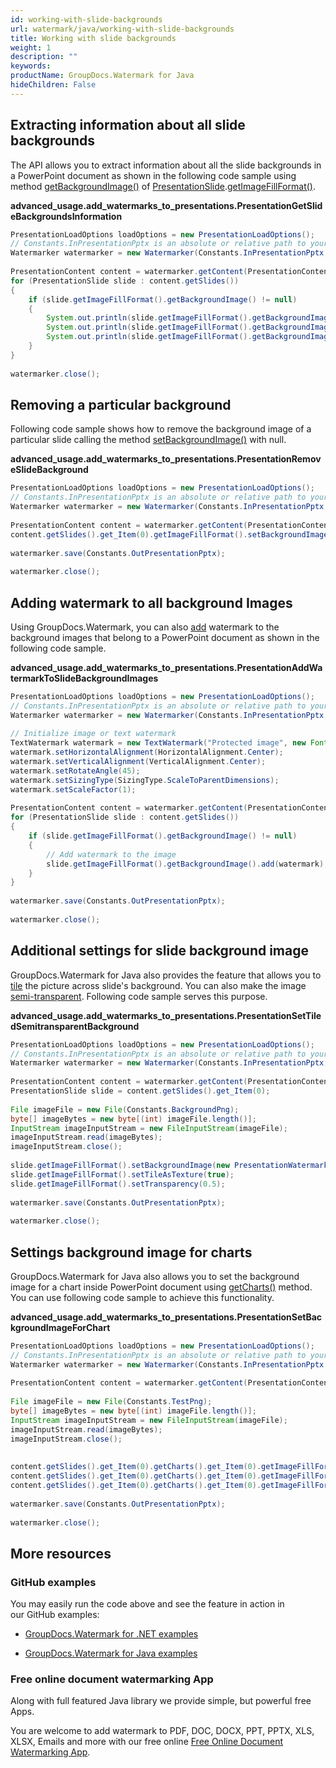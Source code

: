 ```yaml
---
id: working-with-slide-backgrounds
url: watermark/java/working-with-slide-backgrounds
title: Working with slide backgrounds
weight: 1
description: ""
keywords: 
productName: GroupDocs.Watermark for Java
hideChildren: False
---
```

## Extracting information about all slide backgrounds

The API allows you to extract information about all the slide backgrounds in a PowerPoint document as shown in the following code sample using method [getBackgroundImage()](https://reference.groupdocs.com/watermark/java/com.groupdocs.watermark.contents/PresentationImageFillFormat#getBackgroundImage()) of [PresentationSlide](https://reference.groupdocs.com/watermark/java/com.groupdocs.watermark.contents/PresentationSlide).[getImageFillFormat()](https://reference.groupdocs.com/watermark/java/com.groupdocs.watermark.contents/PresentationBaseSlide#getImageFillFormat()).

**advanced\_usage.add\_watermarks\_to\_presentations.PresentationGetSlideBackgroundsInformation**

```java
PresentationLoadOptions loadOptions = new PresentationLoadOptions();                                               
// Constants.InPresentationPptx is an absolute or relative path to your document. Ex: "C:\\Docs\\presentation.pptx"
Watermarker watermarker = new Watermarker(Constants.InPresentationPptx, loadOptions);                              
                                                                                                                   
PresentationContent content = watermarker.getContent(PresentationContent.class);                                   
for (PresentationSlide slide : content.getSlides())                                                                
{                                                                                                                  
    if (slide.getImageFillFormat().getBackgroundImage() != null)                                                   
    {                                                                                                              
        System.out.println(slide.getImageFillFormat().getBackgroundImage().getWidth());                            
        System.out.println(slide.getImageFillFormat().getBackgroundImage().getHeight());                           
        System.out.println(slide.getImageFillFormat().getBackgroundImage().getBytes().length);                     
    }                                                                                                              
}                                                                                                                  
                                                                                                                   
watermarker.close();                                                                                               
```

## Removing a particular background

Following code sample shows how to remove the background image of a particular slide calling the method [setBackgroundImage()](https://reference.groupdocs.com/watermark/java/com.groupdocs.watermark.contents/PresentationImageFillFormat#setBackgroundImage(com.groupdocs.watermark.contents.PresentationWatermarkableImage)) with null.

**advanced\_usage.add\_watermarks\_to\_presentations.PresentationRemoveSlideBackground**

```java
PresentationLoadOptions loadOptions = new PresentationLoadOptions();                                               
// Constants.InPresentationPptx is an absolute or relative path to your document. Ex: "C:\\Docs\\presentation.pptx"
Watermarker watermarker = new Watermarker(Constants.InPresentationPptx, loadOptions);                              
                                                                                                                   
PresentationContent content = watermarker.getContent(PresentationContent.class);                                   
content.getSlides().get_Item(0).getImageFillFormat().setBackgroundImage(null);                                     
                                                                                                                   
watermarker.save(Constants.OutPresentationPptx);                                                                   
                                                                                                                   
watermarker.close();                                                                                               
```

## Adding watermark to all background Images

Using GroupDocs.Watermark, you can also [add](https://reference.groupdocs.com/watermark/java/com.groupdocs.watermark.contents/WatermarkableImage#add(com.groupdocs.watermark.Watermark)) watermark to the background images that belong to a PowerPoint document as shown in the following code sample.

**advanced\_usage.add\_watermarks\_to\_presentations.PresentationAddWatermarkToSlideBackgroundImages**

```java
PresentationLoadOptions loadOptions = new PresentationLoadOptions();                                               
// Constants.InPresentationPptx is an absolute or relative path to your document. Ex: "C:\\Docs\\presentation.pptx"
Watermarker watermarker = new Watermarker(Constants.InPresentationPptx, loadOptions);                              
                                                                                                                   
// Initialize image or text watermark                                                                              
TextWatermark watermark = new TextWatermark("Protected image", new Font("Arial", 8));                              
watermark.setHorizontalAlignment(HorizontalAlignment.Center);                                                      
watermark.setVerticalAlignment(VerticalAlignment.Center);                                                          
watermark.setRotateAngle(45);                                                                                      
watermark.setSizingType(SizingType.ScaleToParentDimensions);                                                       
watermark.setScaleFactor(1);                                                                                       
                                                                                                                   
PresentationContent content = watermarker.getContent(PresentationContent.class);                                   
for (PresentationSlide slide : content.getSlides())                                                                
{                                                                                                                  
    if (slide.getImageFillFormat().getBackgroundImage() != null)                                                   
    {                                                                                                              
        // Add watermark to the image                                                                              
        slide.getImageFillFormat().getBackgroundImage().add(watermark);                                            
    }                                                                                                              
}                                                                                                                  
                                                                                                                   
watermarker.save(Constants.OutPresentationPptx);                                                                   
                                                                                                                   
watermarker.close();                                                                                               
```

## Additional settings for slide background image

GroupDocs.Watermark for Java also provides the feature that allows you to [tile](https://reference.groupdocs.com/watermark/java/com.groupdocs.watermark.contents/PresentationImageFillFormat#setTileAsTexture(boolean)) the picture across slide's background. You can also make the image [semi-transparent](https://reference.groupdocs.com/watermark/java/com.groupdocs.watermark.contents/PresentationImageFillFormat#setTransparency(double)). Following code sample serves this purpose.

**advanced\_usage.add\_watermarks\_to\_presentations.PresentationSetTiledSemitransparentBackground**

```java
PresentationLoadOptions loadOptions = new PresentationLoadOptions();                                               
// Constants.InPresentationPptx is an absolute or relative path to your document. Ex: "C:\\Docs\\presentation.pptx"
Watermarker watermarker = new Watermarker(Constants.InPresentationPptx, loadOptions);                              
                                                                                                                   
PresentationContent content = watermarker.getContent(PresentationContent.class);                                   
PresentationSlide slide = content.getSlides().get_Item(0);                                                         
                                                                                                                   
File imageFile = new File(Constants.BackgroundPng);                                                                
byte[] imageBytes = new byte[(int) imageFile.length()];                                                            
InputStream imageInputStream = new FileInputStream(imageFile);                                                     
imageInputStream.read(imageBytes);                                                                                 
imageInputStream.close();                                                                                           
                                                                                                                   
slide.getImageFillFormat().setBackgroundImage(new PresentationWatermarkableImage(imageBytes));                     
slide.getImageFillFormat().setTileAsTexture(true);                                                                 
slide.getImageFillFormat().setTransparency(0.5);                                                                   
                                                                                                                   
watermarker.save(Constants.OutPresentationPptx);                                                                   
                                                                                                                   
watermarker.close();                                                                                               
```

## Settings background image for charts

GroupDocs.Watermark for Java also allows you to set the background image for a chart inside PowerPoint document using [getCharts()](https://reference.groupdocs.com/watermark/java/com.groupdocs.watermark.contents/PresentationBaseSlide#getCharts()) method. You can use following code sample to achieve this functionality.

**advanced\_usage.add\_watermarks\_to\_presentations.PresentationSetBackgroundImageForChart**

```java
PresentationLoadOptions loadOptions = new PresentationLoadOptions();                                                                             
// Constants.InPresentationPptx is an absolute or relative path to your document. Ex: "C:\\Docs\\presentation.pptx"                              
Watermarker watermarker = new Watermarker(Constants.InPresentationPptx, loadOptions);                                                            
                                                                                                                                                 
PresentationContent content = watermarker.getContent(PresentationContent.class);                                                                 
                                                                                                                                                 
File imageFile = new File(Constants.TestPng);                                                                                                    
byte[] imageBytes = new byte[(int) imageFile.length()];                                                                                          
InputStream imageInputStream = new FileInputStream(imageFile);                                                                                   
imageInputStream.read(imageBytes);                                                                                                               
imageInputStream.close();                                                                                                                         
                                                                                                                                                 
                                                                                                                                                 
content.getSlides().get_Item(0).getCharts().get_Item(0).getImageFillFormat().setBackgroundImage(new PresentationWatermarkableImage(imageBytes)); 
content.getSlides().get_Item(0).getCharts().get_Item(0).getImageFillFormat().setTransparency(0.5);                                               
content.getSlides().get_Item(0).getCharts().get_Item(0).getImageFillFormat().setTileAsTexture(true);                                             
                                                                                                                                                 
watermarker.save(Constants.OutPresentationPptx);                                                                                                 
                                                                                                                                                 
watermarker.close();                                                                                                                             
```

## More resources

### GitHub examples

You may easily run the code above and see the feature in action in our GitHub examples:

*   [GroupDocs.Watermark for .NET examples](https://github.com/groupdocs-watermark/GroupDocs.Watermark-for-.NET)
    
*   [GroupDocs.Watermark for Java examples](https://github.com/groupdocs-watermark/GroupDocs.Watermark-for-Java)
    

### Free online document watermarking App

Along with full featured Java library we provide simple, but powerful free Apps.

You are welcome to add watermark to PDF, DOC, DOCX, PPT, PPTX, XLS, XLSX, Emails and more with our free online [Free Online Document Watermarking App](https://products.groupdocs.app/watermark).
